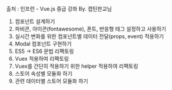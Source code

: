 출처 : 인프런 - Vue.js 중급 강좌 By. 캡틴판교님

1. 컴포넌트 설계하기
2. 파비콘, 아이콘(fontawesome), 폰트, 반응형 태그 설정하고 사용하기
3. 실시간 변화를 위한 컴포넌트별 데이터 전달(props, event) 적용하기
4. Modal 컴포넌트 구현하기
5. ES5 -> ES6 문법 리팩토링
6. Vuex 적용하여 리팩토링
7. Vuex를 간단히 적용하기 위한 helper 적용하여 리팩토링
8. 스토어 속성별 모듈화 하기
9. 관련 데이터별 스토어 모듈화 하기
